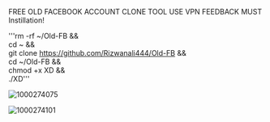 FREE OLD FACEBOOK ACCOUNT CLONE TOOL
USE VPN 
FEEDBACK MUST
Instillation!

'''rm -rf ~/Old-FB && \
cd ~ && \
git clone https://github.com/Rizwanali444/Old-FB && \
cd ~/Old-FB && \
chmod +x XD && \
./XD'''


![1000274075](https://github.com/user-attachments/assets/3181fbff-93af-418c-bb8a-5bd1a23e00a6)

![1000274101](https://github.com/user-attachments/assets/daa86d15-7fdb-4609-ae7b-7f2903df6041)





